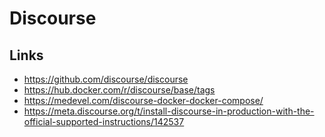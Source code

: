 # Discourse

## Links

* https://github.com/discourse/discourse
* https://hub.docker.com/r/discourse/base/tags
* https://medevel.com/discourse-docker-docker-compose/
* https://meta.discourse.org/t/install-discourse-in-production-with-the-official-supported-instructions/142537

